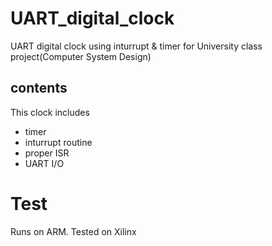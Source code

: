 # UART_digital_clock
UART digital clock using inturrupt &amp; timer for University class project(Computer System Design)

## contents
This clock includes
* timer
* inturrupt routine
* proper ISR
* UART I/O

# Test
Runs on ARM.
Tested on Xilinx
